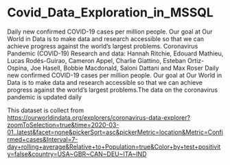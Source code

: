 # Covid_Data_Exploration_in_MSSQL
Daily new confirmed COVID-19 cases per million people. Our goal at Our World in Data is to make data and research accessible so that we can achieve progress against the world’s largest problems.
Coronavirus Pandemic (COVID-19)
Research and data: Hannah Ritchie, Edouard Mathieu, Lucas Rodés-Guirao, Cameron Appel, Charlie Giattino, Esteban Ortiz-Ospina, Joe Hasell, Bobbie Macdonald, Saloni Dattani and Max Roser
Daily new confirmed COVID-19 cases per million people. Our goal at Our World in Data is to make data and research accessible so that we can achieve progress against the world’s largest problems.The data on the coronavirus pandemic is updated daily

This dataset is collect from https://ourworldindata.org/explorers/coronavirus-data-explorer?zoomToSelection=true&time=2020-03-01..latest&facet=none&pickerSort=asc&pickerMetric=location&Metric=Confirmed+cases&Interval=7-day+rolling+average&Relative+to+Population=true&Color+by+test+positivity=false&country=USA~GBR~CAN~DEU~ITA~IND
